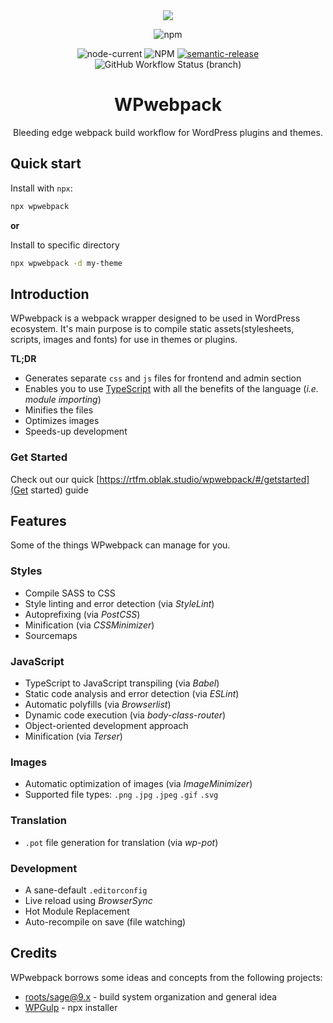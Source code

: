 <div align="center">

  <img src="https://repo.oblak.studio/wpwebpack.png">

  ![npm](https://img.shields.io/npm/v/wpwebpack)

  ![node-current](https://img.shields.io/node/v/wpwebpack)
  ![NPM](https://img.shields.io/npm/l/wpwp)
  [![semantic-release](https://img.shields.io/badge/%20%20%F0%9F%93%A6%F0%9F%9A%80-semantic--release-e10079.svg)](https://github.com/semantic-release/semantic-release)
  ![GitHub Workflow Status (branch)](https://img.shields.io/github/workflow/status/oblakstudio/wpwebpack/Release/master)

  # WPwebpack

  Bleeding edge webpack build workflow for WordPress plugins and themes.

</div>

## Quick start

Install with `npx`:

```bash
npx wpwebpack
```

**or**

Install to specific directory

```bash
npx wpwebpack -d my-theme
```

## Introduction

WPwebpack is a webpack wrapper designed to be used in WordPress ecosystem. It's main purpose is to compile static assets(stylesheets, scripts, images and fonts) for use in themes or plugins.

**TL;DR**

* Generates separate `css` and `js` files for frontend and admin section
* Enables you to use [TypeScript](https://www.typescriptlang.org/) with all the benefits of the language (*i.e. module importing*)
* Minifies the files
* Optimizes images
* Speeds-up development

### Get Started

Check out our quick [https://rtfm.oblak.studio/wpwebpack/#/getstarted](Get started) guide

## Features

Some of the things WPwebpack can manage for you.

### Styles

* Compile SASS to CSS
* Style linting and error detection (via *StyleLint*)
* Autoprefixing (via *PostCSS*)
* Minification (via *CSSMinimizer*)
* Sourcemaps

### JavaScript

* TypeScript to JavaScript transpiling (via *Babel*)
* Static code analysis and error detection (via *ESLint*)
* Automatic polyfills (via *Browserlist*)
* Dynamic code execution (via *body-class-router*)
* Object-oriented development approach
* Minification (via *Terser*)

### Images

* Automatic optimization of images (via *ImageMinimizer*)
* Supported file types: `.png` `.jpg` `.jpeg` `.gif` `.svg`

### Translation

* `.pot` file generation for translation (via *wp-pot*)

### Development

* A sane-default `.editorconfig`
* Live reload using *BrowserSync*
* Hot Module Replacement
* Auto-recompile on save (file watching)

## Credits

WPwebpack borrows some ideas and concepts from the following projects:

* [roots/sage@9.x](https://github.com/roots/sage/tree/9.x) - build system organization and general idea
* [WPGulp](https://github.com/ahmadawais/WPGulp) - npx installer
